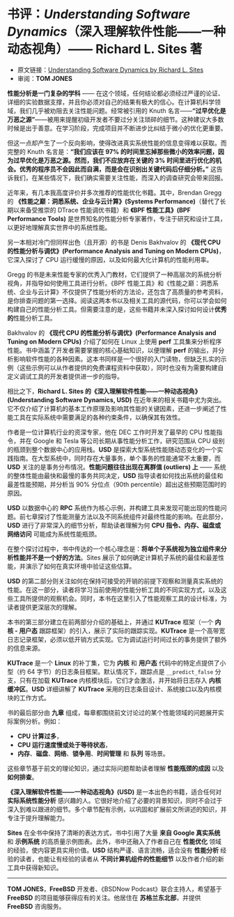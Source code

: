 # 书评：*Understanding Software Dynamics*（深入理解软件性能——一种动态视角）—— Richard L. Sites 著


- 原文链接：[Understanding Software Dynamics by Richard L. Sites](https://freebsdfoundation.org/wp-content/uploads/2022/11/book_review.pdf)
- 审阅：**TOM JONES**

**性能分析是一门复杂的学科** —— 在这个领域，任何结论都必须经过严谨的论证、详细的实验数据支撑，并且你必须对自己的结果有极大的信心。在计算机科学领域，我们几乎被劝阻去关注性能问题。经常被引用的 Knuth 名言——**“过早优化是万恶之源”**——被用来提醒初级开发者不要过分关注琐碎的细节。这种建议大多数时候是出于善意。在学习阶段，完成项目并不断进步比纠结于微小的优化更重要。  

但这一点却产生了一个反向影响，使得改进真实系统性能的信息变得难以获取。而完整的 Knuth 名言是：**“我们应该在 97% 的时间里忘掉那些微小的效率问题，因为过早优化是万恶之源。然而，我们不应放弃在关键的 3% 时间里进行优化的机会。优秀的程序员不会因此而自满，而是会在识别出关键代码后仔细分析。”** 这告诉我们，在某些情况下，我们确实需要关注性能，而深入的调查研究会带来回报。  

近年来，有几本我高度评价并多次推荐的性能优化书籍。其中，Brendan Gregg 的 **《性能之巅：洞悉系统、企业与云计算》(Systems Performance)**（替代了长期以来备受推崇的 DTrace 性能调优书籍）和 **《BPF 性能工具》(BPF Performance Tools)** 是世界知名的性能分析专家著作，专注于研究和设计工具，以更好地理解真实世界中的系统性能。  

另一本相对冷门但同样出色（且开源）的书是 Denis Bakhvalov 的 **《现代 CPU 的性能分析与调优》(Performance Analysis and Tuning on Modern CPUs)**，它深入探讨了 CPU 运行缓慢的原因，以及如何最大化计算机的性能利用率。  

Gregg 的书是未来性能专家的优秀入门教材，它们提供了一种高层次的系统分析视角，并指导如何使用工具进行分析。《BPF 性能工具》和《性能之巅：洞悉系统、企业与云计算》不仅提供了性能分析的方法论，还包含了高质量的参考资料，是你排查问题的第一选择。阅读这两本书以及相关工具的源代码，你可以学会如何构建自己的性能分析工具。但需要注意的是，这些书籍并未深入探讨如何设计**优秀的**性能分析工具。

Bakhvalov 的 **《现代 CPU 的性能分析与调优》(Performance Analysis and Tuning on Modern CPUs)** 介绍了如何在 Linux 上使用 **perf** 工具集来分析程序性能。书中涵盖了开发者需要掌握的核心基础知识，以便理解 **perf** 的输出，并分析影响软件性能的各种因素。这本书同样是一个很好的入门读物，但缺乏扎实的示例（这些示例可以从作者提供的免费课程资料中获取），同时也没有为需要构建自定义调试工具的开发者提供进一步的指导。  

相比之下，**Richard L. Sites 的《深入理解软件性能——一种动态视角》(Understanding Software Dynamics, USD)** 在近年来的相关书籍中尤为突出。它不仅介绍了计算机的基本工作原理及影响其性能的关键因素，还进一步阐述了性能工具在实际系统中需要满足的各种约束条件，以确保其有效性。  

作者是一位计算机行业的资深专家，他在 DEC 工作时开发了最早的 CPU 性能指令，并在 Google 和 Tesla 等公司长期从事性能分析工作，研究范围从 CPU 级别的瓶颈到整个数据中心的应用栈。**USD** 是探索大型系统性能随动态变化的一个实践指南。在大型系统中，同时存在大量事务，单个事务的性能通常不太重要，而 **USD** 关注的是事务分布情况。**性能问题往往出现在离群值 (outliers) 上** —— 系统的整体性能由最快和最慢的事务共同决定，**USD** 指导读者如何找出系统的最佳和最差性能预期，并分析当 90% 分位点（90th percentile）超出这些预期范围时的原因。  

**USD** 以数据中心的 **RPC** 系统作为核心示例，并构建工具来发现可能出现的性能问题。前七章探讨了性能测量方法以及不同系统组件对最终性能的影响。在此部分，**USD** 进行了非常深入的细节分析，帮助读者理解为何 **CPU 指令、内存、磁盘或网络访问** 可能成为系统性能瓶颈。  

在整个探讨过程中，书中传达的一个核心理念是：**将单个子系统视为独立组件来分析性能并不是一个好的方法**。Sites 展示了如何确定计算机子系统的最佳和最差性能，并演示了如何在真实环境中验证这些估算。  

**USD** 的第二部分则关注如何在保持可接受的开销的前提下观察和测量真实系统的性能。在这一部分，读者将学习当前使用的性能分析工具的不同实现方式，以及这些工具所提供的观察机会。同时，本书在这里引入了性能观察工具的设计标准，为读者提供更深层次的理解。

本书的第三部分建立在前两部分介绍的基础上，并通过 **KUTrace** 框架（一个 **内核 - 用户态** 跟踪框架）的引入，展示了实际的跟踪实现。**KUTrace** 是一个高带宽日志记录框架，必须以低开销方式实现。它为调试运行时间过长的事务提供了额外的信息来源。  

**KUTrace** 是一个 **Linux** 的补丁集，它为 **内核** 和 **用户态** 代码中的特定点提供了小型（约 64 字节）的日志条目框架。默认情况下，跟踪点是 `__predict_false` 分支，只有在加载 **KUTrace** 内核模块后，它们才会激活，并开始将日志存入 **内核缓冲区**。**USD** 详细讲解了 **KUTrace** 采用的日志条目设计、系统接口以及内核模块的工作方式。  

书的最后部分由 **九章** 组成，每章都围绕前文讨论过的某个性能领域的问题展开实际案例分析。例如：  

- **CPU 计算过多**，  
- **CPU 运行速度慢或处于等待状态**，  
- **内存**、**磁盘**、**网络**、**锁争用**、**时间管理** 和 **队列** 等场景。  

这些章节基于前文的理论知识，通过实际问题帮助读者理解 **性能瓶颈的成因** 以及 **如何排查**。  

**《深入理解软件性能——一种动态视角》(USD)** 是一本出色的书籍，适合任何对 **实际系统性能分析** 感兴趣的人。它很好地介绍了必要的背景知识，同时不会过于深入到难以跟进的细节。多个章节配有示例，以巩固和扩展前文所讲述的知识，并专注于提升理解能力。  

**Sites** 在全书中保持了清晰的表达方式，书中引用了大量 **来自 Google 真实系统** 和 **示例系统** 的高质量示例图表。此外，书中还融入了作者自己在 **性能优化** 领域的经验，使内容更具实用价值。**USD** 结构严谨、语言流畅，适合没有 **性能分析** 经验的读者，也能让有经验的读者从 **不同计算机组件的性能细节** 以及作者介绍的新工具中获得新知识。  


---

**TOM JONES**，**FreeBSD** 开发者、《BSDNow Podcast》联合主持人，希望基于 **FreeBSD** 的项目能够获得应有的关注。他居住在 **苏格兰东北部**，并提供 **FreeBSD** 咨询服务。
